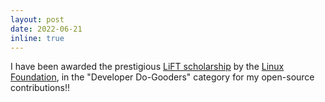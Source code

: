 ```yaml
---
layout: post
date: 2022-06-21
inline: true
---
```


I have been awarded the prestigious [LiFT scholarship](https://linuxfoundation.org/diversity-inclusivity/lift-scholarships/) by the [Linux Foundation](https://linuxfoundation.org/), in the "Developer Do-Gooders" category for my open-source contributions!!
